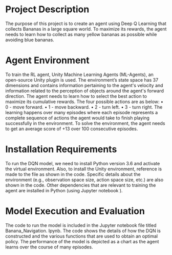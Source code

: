 # Project Description
The purpose of this project is to create an agent using Deep Q Learning that collects Bananas in a large square world. To maximize its rewards, the agent needs to learn how to collect as many yellow bananas as possible while avoiding blue bananas. 

# Agent Environment
To train the RL agent, Unity Machine Learning Agents (ML-Agents), an open-source Unity plugin is used. The environment’s state space has 37 dimensions and contains information pertaining to the agent's velocity and information related to the perception of objects around the agent's forward direction.  The agent needs to learn how to select the best action to maximize its cumulative rewards. The four possible actions are as below:
•	0 - move forward.
•	1 - move backward.
•	2 - turn left.
•	3 - turn right.
The learning happens over many episodes where each episode represents a complete sequence of actions the agent would take to finish playing successfully in the environment. To solve the environment, the agent needs to get an average score of +13 over 100 consecutive episodes.

# Installation Requirements
To run the DQN model, we need to install Python version 3.6 and activate the virtual environment. Also, to install the Unity environment, reference is made to the file as shown in the code. Specific details about the environment (e.g., observation space size, action space size, etc.) are also shown in the code. 
Other dependencies that are relevant to training the agent are installed in Python (using Jupyter notebook ).

# Model Execution and Evaluation
The code to run the model is included in the Jupyter notebook file titled Banana_Navigation. Ipynb.  The code shows the details of how the DQN is constructed and the various functions that are used to obtain an optimal policy. The performance of the model is depicted as a chart as the agent learns over the course of many episodes. 

